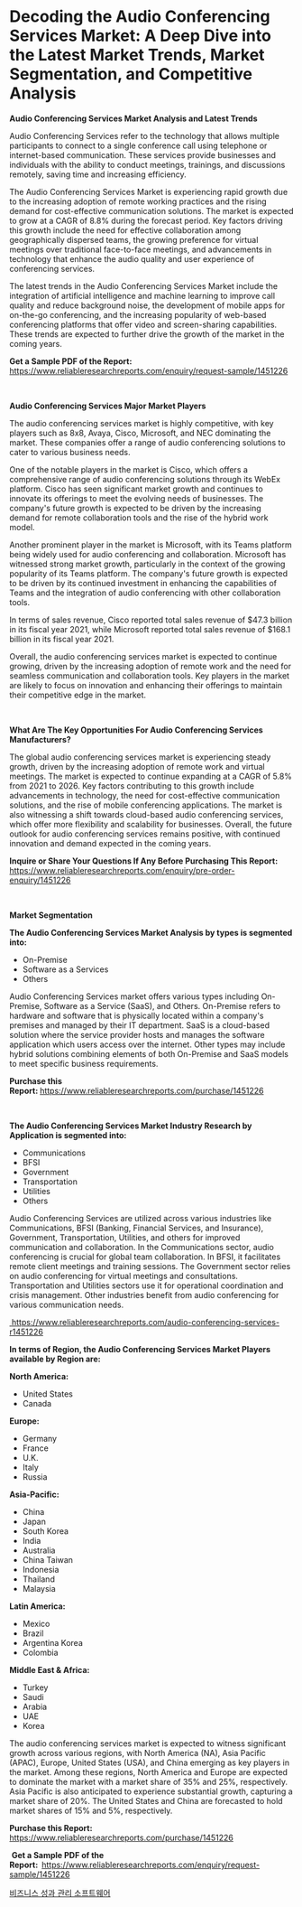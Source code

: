 <p><h1>Decoding the Audio Conferencing Services Market: A Deep Dive into the Latest Market Trends, Market Segmentation, and Competitive Analysis</h1></p><p><strong>Audio Conferencing Services Market Analysis and Latest Trends</strong></p>
<p><p>Audio Conferencing Services refer to the technology that allows multiple participants to connect to a single conference call using telephone or internet-based communication. These services provide businesses and individuals with the ability to conduct meetings, trainings, and discussions remotely, saving time and increasing efficiency.</p><p>The Audio Conferencing Services Market is experiencing rapid growth due to the increasing adoption of remote working practices and the rising demand for cost-effective communication solutions. The market is expected to grow at a CAGR of 8.8% during the forecast period. Key factors driving this growth include the need for effective collaboration among geographically dispersed teams, the growing preference for virtual meetings over traditional face-to-face meetings, and advancements in technology that enhance the audio quality and user experience of conferencing services.</p><p>The latest trends in the Audio Conferencing Services Market include the integration of artificial intelligence and machine learning to improve call quality and reduce background noise, the development of mobile apps for on-the-go conferencing, and the increasing popularity of web-based conferencing platforms that offer video and screen-sharing capabilities. These trends are expected to further drive the growth of the market in the coming years.</p></p>
<p><strong>Get a Sample PDF of the Report:&nbsp;</strong> <a href="https://www.reliableresearchreports.com/enquiry/request-sample/1451226">https://www.reliableresearchreports.com/enquiry/request-sample/1451226</a></p>
<p>&nbsp;</p>
<p><strong>Audio Conferencing Services Major Market Players</strong></p>
<p><p>The audio conferencing services market is highly competitive, with key players such as 8x8, Avaya, Cisco, Microsoft, and NEC dominating the market. These companies offer a range of audio conferencing solutions to cater to various business needs.</p><p>One of the notable players in the market is Cisco, which offers a comprehensive range of audio conferencing solutions through its WebEx platform. Cisco has seen significant market growth and continues to innovate its offerings to meet the evolving needs of businesses. The company's future growth is expected to be driven by the increasing demand for remote collaboration tools and the rise of the hybrid work model.</p><p>Another prominent player in the market is Microsoft, with its Teams platform being widely used for audio conferencing and collaboration. Microsoft has witnessed strong market growth, particularly in the context of the growing popularity of its Teams platform. The company's future growth is expected to be driven by its continued investment in enhancing the capabilities of Teams and the integration of audio conferencing with other collaboration tools.</p><p>In terms of sales revenue, Cisco reported total sales revenue of $47.3 billion in its fiscal year 2021, while Microsoft reported total sales revenue of $168.1 billion in its fiscal year 2021.</p><p>Overall, the audio conferencing services market is expected to continue growing, driven by the increasing adoption of remote work and the need for seamless communication and collaboration tools. Key players in the market are likely to focus on innovation and enhancing their offerings to maintain their competitive edge in the market.</p></p>
<p>&nbsp;</p>
<p><strong>What Are The Key Opportunities For Audio Conferencing Services Manufacturers?</strong></p>
<p><p>The global audio conferencing services market is experiencing steady growth, driven by the increasing adoption of remote work and virtual meetings. The market is expected to continue expanding at a CAGR of 5.8% from 2021 to 2026. Key factors contributing to this growth include advancements in technology, the need for cost-effective communication solutions, and the rise of mobile conferencing applications. The market is also witnessing a shift towards cloud-based audio conferencing services, which offer more flexibility and scalability for businesses. Overall, the future outlook for audio conferencing services remains positive, with continued innovation and demand expected in the coming years.</p></p>
<p><strong>Inquire or Share Your Questions If Any Before Purchasing This Report:</strong> <a href="https://www.reliableresearchreports.com/enquiry/pre-order-enquiry/1451226">https://www.reliableresearchreports.com/enquiry/pre-order-enquiry/1451226</a></p>
<p>&nbsp;</p>
<p><strong>Market Segmentation</strong></p>
<p><strong>The Audio Conferencing Services Market Analysis by types is segmented into:</strong></p>
<p><ul><li>On-Premise</li><li>Software as a Services</li><li>Others</li></ul></p>
<p><p>Audio Conferencing Services market offers various types including On-Premise, Software as a Service (SaaS), and Others. On-Premise refers to hardware and software that is physically located within a company's premises and managed by their IT department. SaaS is a cloud-based solution where the service provider hosts and manages the software application which users access over the internet. Other types may include hybrid solutions combining elements of both On-Premise and SaaS models to meet specific business requirements.</p></p>
<p><strong>Purchase this Report:&nbsp;</strong><a href="https://www.reliableresearchreports.com/purchase/1451226">https://www.reliableresearchreports.com/purchase/1451226</a></p>
<p>&nbsp;</p>
<p><strong>The Audio Conferencing Services Market Industry Research by Application is segmented into:</strong></p>
<p><ul><li>Communications</li><li>BFSI</li><li>Government</li><li>Transportation</li><li>Utilities</li><li>Others</li></ul></p>
<p><p>Audio Conferencing Services are utilized across various industries like Communications, BFSI (Banking, Financial Services, and Insurance), Government, Transportation, Utilities, and others for improved communication and collaboration. In the Communications sector, audio conferencing is crucial for global team collaboration. In BFSI, it facilitates remote client meetings and training sessions. The Government sector relies on audio conferencing for virtual meetings and consultations. Transportation and Utilities sectors use it for operational coordination and crisis management. Other industries benefit from audio conferencing for various communication needs.</p></p>
<p><a href="https://www.reliableresearchreports.com/audio-conferencing-services-r1451226">&nbsp;https://www.reliableresearchreports.com/audio-conferencing-services-r1451226</a></p>
<p><strong>In terms of Region, the Audio Conferencing Services Market Players available by Region are:</strong></p>
<p>
    <p> <strong> North America: </strong>
        <ul>
            <li>United States</li>
            <li>Canada</li>
        </ul>
        </p> 
    <p> <strong> Europe: </strong>
        <ul>
            <li>Germany</li>
            <li>France</li>
            <li>U.K.</li>
            <li>Italy</li>
            <li>Russia</li>
        </ul>
        </p> 
    <p> <strong> Asia-Pacific: </strong>
        <ul>
            <li>China</li>
            <li>Japan</li>
            <li>South Korea</li>
            <li>India</li>
            <li>Australia</li>
            <li>China Taiwan</li>
            <li>Indonesia</li>
            <li>Thailand</li>
            <li>Malaysia</li>
        </ul>
        </p> 
    <p> <strong> Latin America: </strong>
        <ul>
            <li>Mexico</li>
            <li>Brazil</li>
            <li>Argentina Korea</li>
            <li>Colombia</li>
        </ul>
        </p> 
    <p> <strong> Middle East & Africa: </strong>
        <ul>
            <li>Turkey</li>
            <li>Saudi</li>
            <li>Arabia</li>
            <li>UAE</li>
            <li>Korea</li>
        </ul>
    </p>
    </p>
<p><p>The audio conferencing services market is expected to witness significant growth across various regions, with North America (NA), Asia Pacific (APAC), Europe, United States (USA), and China emerging as key players in the market. Among these regions, North America and Europe are expected to dominate the market with a market share of 35% and 25%, respectively. Asia Pacific is also anticipated to experience substantial growth, capturing a market share of 20%. The United States and China are forecasted to hold market shares of 15% and 5%, respectively.</p></p>
<p><strong>Purchase this Report: </strong><a href="https://www.reliableresearchreports.com/purchase/1451226">https://www.reliableresearchreports.com/purchase/1451226</a></p>
<p>&nbsp;<strong>Get a Sample PDF of the Report:&nbsp;&nbsp;</strong><a href="https://www.reliableresearchreports.com/enquiry/request-sample/1451226">https://www.reliableresearchreports.com/enquiry/request-sample/1451226</a></p>
<p><strong></strong></p>
<p><p><a href="https://medium.com/@lilmama456456/%EB%B9%84%EC%A6%88%EB%8B%88%EC%8A%A4-%EC%84%B1%EA%B3%BC-%EA%B4%80%EB%A6%AC-%EC%86%8C%ED%94%84%ED%8A%B8%EC%9B%A8%EC%96%B4-%EC%8B%9C%EC%9E%A5-%EC%9C%A0%ED%98%95-%EC%9D%91%EC%9A%A9-%EB%B0%8F-%EC%A7%80%EB%A6%AC%EB%B3%84-%EC%A2%85%ED%95%A9-%ED%8F%89%EA%B0%80-129ad272d3b3">비즈니스 성과 관리 소프트웨어</a></p></p>